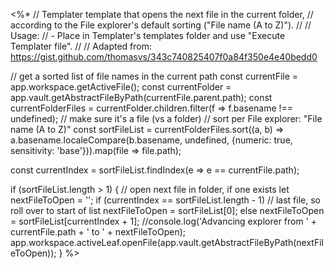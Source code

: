 <%*
// Templater template that opens the next file in the current folder, 
// according to the File explorer's default sorting ("File name (A to Z)").
//
// Usage:
// - Place in Templater's templates folder and use "Execute Templater file".
//
// Adapted from: https://gist.github.com/thomasvs/343c740825407f0a84f350e4e40bedd0

// get a sorted list of file names in the current path
const currentFile = app.workspace.getActiveFile();
const currentFolder = app.vault.getAbstractFileByPath(currentFile.parent.path);
const currentFolderFiles = currentFolder.children.filter(f => f.basename !== undefined); // make sure it's a file (vs a folder)
// sort per File explorer: "File name (A to Z)"
const sortFileList = currentFolderFiles.sort((a, b) => a.basename.localeCompare(b.basename, undefined, {numeric: true, sensitivity: 'base'})).map(file => file.path);

const currentIndex = sortFileList.findIndex(e => e == currentFile.path);

if (sortFileList.length > 1) {
	// open next file in folder, if one exists
	let nextFileToOpen = '';
	if (currentIndex == sortFileList.length - 1)
		// last file, so roll over to start of list
		nextFileToOpen = sortFileList[0];
	else
		nextFileToOpen = sortFileList[currentIndex + 1];
	//console.log('Advancing explorer from ' + currentFile.path + ' to ' + nextFileToOpen);
	app.workspace.activeLeaf.openFile(app.vault.getAbstractFileByPath(nextFileToOpen));
}
%>